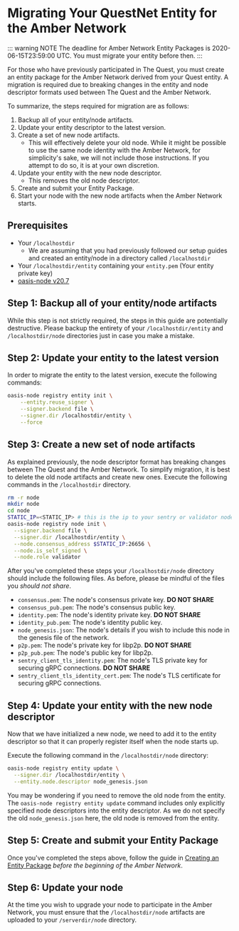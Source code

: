 # Migrating Your QuestNet Entity for the Amber Network

::: warning NOTE
The deadline for Amber Network Entity Packages is 2020-06-15T23:59:00 UTC. You
must migrate your entity before then.
:::

For those who have previously participated in The Quest, you must create an
entity package for the Amber Network derived from your Quest entity. A migration
is required due to breaking changes in the entity and node descriptor formats
used between The Quest and the Amber Network.

To summarize, the steps required for migration are as follows:

1. Backup all of your entity/node artifacts.
2. Update your entity descriptor to the latest version.
3. Create a set of new node artifacts.
    * This will effectively delete your old node. While it might be possible to
      use the same node identity with the Amber Network, for simplicity's sake,
      we will not include those instructions. If you attempt to do so, it is at
      your own discretion.
4. Update your entity with the new node descriptor.
    * This removes the old node descriptor.
5. Create and submit your Entity Package.
6. Start your node with the new node artifacts when the Amber Network
   starts.

## Prerequisites

* Your `/localhostdir`
  * We are assuming that you had previously followed our setup guides and
    created an entity/node in a directory called `/localhostdir`
* Your `/localhostdir/entity` containing your `entity.pem` (Your entity private key)
* [oasis-node v20.7][oasis-node-linux]

[oasis-node-linux]: https://github.com/oasisprotocol/oasis-core/releases/download/v20.7/oasis_core_20.7_linux_amd64.tar.gz

## Step 1: Backup all of your entity/node artifacts

While this step is not strictly required, the steps in this guide are
potentially destructive. Please backup the entirety of your
`/localhostdir/entity` and `/localhostdir/node` directories just in case you
make a mistake.

## Step 2: Update your entity to the latest version

In order to migrate the entity to the latest version, execute the following
commands:

```bash
oasis-node registry entity init \
    --entity.reuse_signer \
    --signer.backend file \
    --signer.dir /localhostdir/entity \
    --force
```

## Step 3: Create a new set of node artifacts

As explained previously, the node descriptor format has breaking changes
between The Quest and the Amber Network. To simplify migration, it is best to
delete the old node artifacts and create new ones. Execute the following
commands in the `/localhostdir` directory.

```bash
rm -r node
mkdir node
cd node
STATIC_IP=<STATIC_IP> # this is the ip to your sentry or validator node
oasis-node registry node init \
  --signer.backend file \
  --signer.dir /localhostdir/entity \
  --node.consensus_address $STATIC_IP:26656 \
  --node.is_self_signed \
  --node.role validator
```

After you've completed these steps your `/localhostdir/node` directory should
include the following files. As before, please be mindful of the files you
_should not share_.

* `consensus.pem`: The node's consensus private key. **DO NOT SHARE**
* `consensus_pub.pem`: The node's consensus public key.
* `identity.pem`: The node's identity private key. **DO NOT SHARE**
* `identity_pub.pem`: The node's identity public key.
* `node_genesis.json`: The node's details if you wish to include this node in
  the genesis file of the network.
* `p2p.pem`: The node's private key for libp2p. **DO NOT SHARE**
* `p2p_pub.pem`: The node's public key for libp2p.
* `sentry_client_tls_identity.pem`: The node's TLS private key for securing gRPC
  connections. **DO NOT SHARE**
* `sentry_client_tls_identity_cert.pem`: The node's TLS certificate for securing gRPC
  connections.

## Step 4: Update your entity with the new node descriptor

Now that we have initialized a new node, we need to add it to the entity
descriptor so that it can properly register itself when the node starts up.

Execute the following command in the `/localhostdir/node` directory:

```bash
oasis-node registry entity update \
  --signer.dir /localhostdir/entity \
  --entity.node.descriptor node_genesis.json
```

You may be wondering if you need to remove the old node from the entity. The
`oasis-node registry entity update` command includes only explicitly specified
node descriptors into the entity descriptor. As we do not specify the old
`node_genesis.json` here, the old node is removed from the entity.

## Step 5: Create and submit your Entity Package

Once you've completed the steps above, follow the guide in [Creating an Entity
Package] _before the beginning of the Amber Network_.

[Creating an Entity Package]: ./creating-an-entity-package.md

## Step 6: Update your node

At the time you wish to upgrade your node to participate in the Amber
Network, you must ensure that the `/localhostdir/node` artifacts are uploaded to
your `/serverdir/node` directory.
